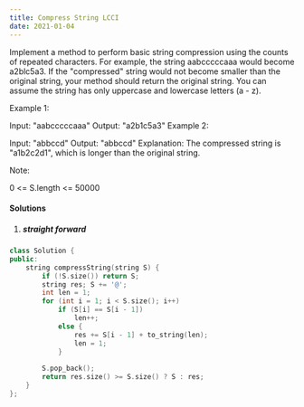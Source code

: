 ```yaml
---
title: Compress String LCCI
date: 2021-01-04
---
```

Implement a method to perform basic string compression using the counts of repeated characters. For example, the string aabcccccaaa would become a2blc5a3. If the "compressed" string would not become smaller than the original string, your method should return the original string. You can assume the string has only uppercase and lowercase letters (a - z).

Example 1:

Input: "aabcccccaaa"
Output: "a2b1c5a3"
Example 2:

Input: "abbccd"
Output: "abbccd"
Explanation: 
The compressed string is "a1b2c2d1", which is longer than the original string.
 

Note:

0 <= S.length <= 50000

#### Solutions

1. ##### straight forward

```cpp
class Solution {
public:
    string compressString(string S) {
        if (!S.size()) return S;
        string res; S += '@';
        int len = 1;
        for (int i = 1; i < S.size(); i++)
            if (S[i] == S[i - 1])
                len++;
            else {
                res += S[i - 1] + to_string(len);
                len = 1;
            }
       
        S.pop_back();
        return res.size() >= S.size() ? S : res;
    }
};
```